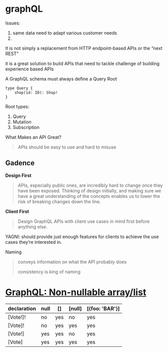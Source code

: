 # graphQL

Issues:

1. same data need to adapt various customer needs
2. 





It is not simply a replacement from HTTP endpoint-based APIs or the “next REST”

it is a great solution to build APIs that need to tackle  challenge of building experience based APIs

A GraphQL schema must always define a Query Root

```gql
type Query {
	shop(id: ID): Shop!
}
```

Root types:

1. Query
2. Mutation
3. Subscription





What Makes an API Great?

> APIs should be easy to use and hard to misuse



## Gadence

**Design First**

> APIs, especially public ones, are incredibly hard to change once they have been exposed. Thinking of design initially, and making sure we have a great understanding of the concepts enables us to lower the risk of breaking changes down the line.

**Client First**

> Design GraphQL APIs with client use cases in mind first  before anything else.

YAGNI:  should provide just enough features for clients to achieve the use cases they’re interested in.

Naming

> conveys information on what the API probably does
>
> consistency is king of naming





# [GraphQL: Non-nullable array/list](https://stackoverflow.com/questions/46770501/graphql-non-nullable-array-list)

| declaration | null | []   | [null] | [{foo: 'BAR'}] |
| ----------- | ---- | ---- | ------ | -------------- |
| [Vote!]!    | no   | yes  | no     | yes            |
| [Vote]!     | no   | yes  | yes    | yes            |
| [Vote!]     | yes  | yes  | no     | yes            |
| [Vote]      | yes  | yes  | yes    | yes            |


